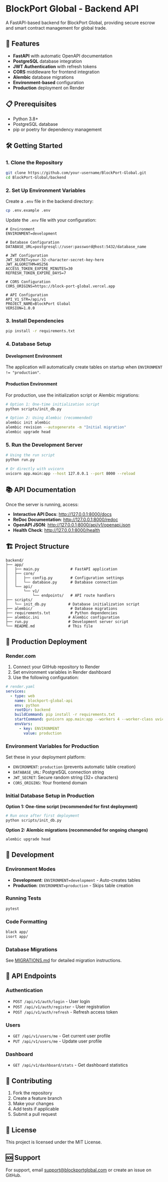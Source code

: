 # BlockPort Global - Backend API

A FastAPI-based backend for BlockPort Global, providing secure escrow and smart contract management for global trade.

## 🚀 Features

- **FastAPI** with automatic OpenAPI documentation
- **PostgreSQL** database integration
- **JWT Authentication** with refresh tokens
- **CORS** middleware for frontend integration
- **Alembic** database migrations
- **Environment-based** configuration
- **Production** deployment on Render

## 📋 Prerequisites

- Python 3.8+
- PostgreSQL database
- pip or poetry for dependency management

## 🛠️ Getting Started

### 1. Clone the Repository

```bash
git clone https://github.com/your-username/BlockPort-Global.git
cd BlockPort-Global/backend
```

### 2. Set Up Environment Variables

Create a `.env` file in the backend directory:

```bash
cp .env.example .env
```

Update the `.env` file with your configuration:

```env
# Environment
ENVIRONMENT=development

# Database Configuration
DATABASE_URL=postgresql://user:password@host:5432/database_name

# JWT Configuration
JWT_SECRET=your-32-character-secret-key-here
JWT_ALGORITHM=HS256
ACCESS_TOKEN_EXPIRE_MINUTES=30
REFRESH_TOKEN_EXPIRE_DAYS=7

# CORS Configuration
CORS_ORIGINS=https://block-port-global.vercel.app

# API Configuration
API_V1_STR=/api/v1
PROJECT_NAME=BlockPort Global
VERSION=1.0.0
```

### 3. Install Dependencies

```bash
pip install -r requirements.txt
```

### 4. Database Setup

#### Development Environment

The application will automatically create tables on startup when `ENVIRONMENT != "production"`.

#### Production Environment

For production, use the initialization script or Alembic migrations:

```bash
# Option 1: One-time initialization script
python scripts/init_db.py

# Option 2: Using Alembic (recommended)
alembic init alembic
alembic revision --autogenerate -m "Initial migration"
alembic upgrade head
```

### 5. Run the Development Server

```bash
# Using the run script
python run.py

# Or directly with uvicorn
uvicorn app.main:app --host 127.0.0.1 --port 8000 --reload
```

## 📚 API Documentation

Once the server is running, access:

- **Interactive API Docs**: http://127.0.0.1:8000/docs
- **ReDoc Documentation**: http://127.0.0.1:8000/redoc
- **OpenAPI JSON**: http://127.0.0.1:8000/api/v1/openapi.json
- **Health Check**: http://127.0.0.1:8000/health

## 🏗️ Project Structure

```
backend/
├── app/
│   ├── main.py              # FastAPI application
│   ├── core/
│   │   ├── config.py        # Configuration settings
│   │   └── database.py      # Database connection
│   └── api/
│       └── v1/
│           └── endpoints/   # API route handlers
├── scripts/
│   └── init_db.py          # Database initialization script
├── alembic/                 # Database migrations
├── requirements.txt         # Python dependencies
├── alembic.ini             # Alembic configuration
├── run.py                  # Development server script
└── README.md               # This file
```

## 🚀 Production Deployment

### Render.com

1. Connect your GitHub repository to Render
2. Set environment variables in Render dashboard
3. Use the following configuration:

```yaml
# render.yaml
services:
  - type: web
    name: blockport-global-api
    env: python
    rootDir: backend
    buildCommand: pip install -r requirements.txt
    startCommand: gunicorn app.main:app --workers 4 --worker-class uvicorn.workers.UvicornWorker --bind 0.0.0.0:$PORT
    envVars:
      - key: ENVIRONMENT
        value: production
```

### Environment Variables for Production

Set these in your deployment platform:

- `ENVIRONMENT`: `production` (prevents automatic table creation)
- `DATABASE_URL`: PostgreSQL connection string
- `JWT_SECRET`: Secure random string (32+ characters)
- `CORS_ORIGINS`: Your frontend domain

### Initial Database Setup in Production

**Option 1: One-time script (recommended for first deployment)**

```bash
# Run once after first deployment
python scripts/init_db.py
```

**Option 2: Alembic migrations (recommended for ongoing changes)**

```bash
alembic upgrade head
```

## 🔧 Development

### Environment Modes

- **Development**: `ENVIRONMENT=development` - Auto-creates tables
- **Production**: `ENVIRONMENT=production` - Skips table creation

### Running Tests

```bash
pytest
```

### Code Formatting

```bash
black app/
isort app/
```

### Database Migrations

See [MIGRATIONS.md](../MIGRATIONS.md) for detailed migration instructions.

## 📝 API Endpoints

### Authentication

- `POST /api/v1/auth/login` - User login
- `POST /api/v1/auth/register` - User registration
- `POST /api/v1/auth/refresh` - Refresh access token

### Users

- `GET /api/v1/users/me` - Get current user profile
- `PUT /api/v1/users/me` - Update user profile

### Dashboard

- `GET /api/v1/dashboard/stats` - Get dashboard statistics

## 🤝 Contributing

1. Fork the repository
2. Create a feature branch
3. Make your changes
4. Add tests if applicable
5. Submit a pull request

## 📄 License

This project is licensed under the MIT License.

## 🆘 Support

For support, email support@blockportglobal.com or create an issue on GitHub.
